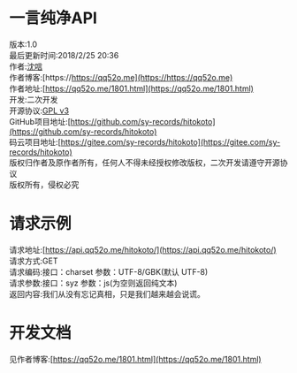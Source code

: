 # 一言纯净API

版本:1.0  
最后更新时间:2018/2/25 20:36  
作者:[沈唁](https://qq52o.me)  
作者博客:[https://https://qq52o.me](https://https://qq52o.me)  
作者地址:[https://qq52o.me/1801.html](https://qq52o.me/1801.html)  
开发:二次开发  
开源协议:[GPL v3](https://opensource.org/licenses/GPL-3.0)  
GitHub项目地址:[https://github.com/sy-records/hitokoto](https://github.com/sy-records/hitokoto)  
码云项目地址:[https://gitee.com/sy-records/hitokoto](https://gitee.com/sy-records/hitokoto)  
版权归作者及原作者所有，任何人不得未经授权修改版权，二次开发请遵守开源协议  
版权所有，侵权必究  

# 请求示例
请求地址:[https://api.qq52o.me/hitokoto/](https://api.qq52o.me/hitokoto/)  
请求方式:GET  
请求编码:接口：charset 参数：UTF-8/GBK(默认 UTF-8)  
请求参数:接口：syz 参数：js(为空则返回纯文本)  
返回内容:我们从没有忘记真相，只是我们越来越会说谎。  

# 开发文档  
见作者博客:[https://qq52o.me/1801.html](https://qq52o.me/1801.html)  
